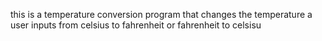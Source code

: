 this is a temperature conversion program that changes the temperature a user inputs from celsius to fahrenheit or fahrenheit to celsisu
